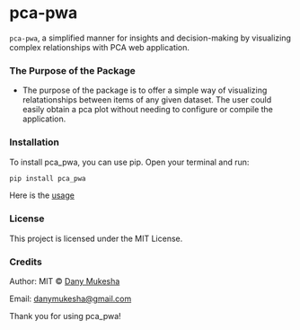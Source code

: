 # pca-pwa
`pca-pwa`, a simplified manner for insights and decision-making by visualizing complex relationships with PCA web application.

### The Purpose of the Package
- The purpose of the package is to offer a simple way of visualizing relatationships between items of any given dataset. 
The user could easily obtain a pca plot without needing to configure or compile the application.

### Installation
To install pca_pwa, you can use pip. Open your terminal and run:

```python
pip install pca_pwa
```

Here is the [usage](Usage.md)

### License
This project is licensed under the MIT License.

### Credits
Author: MIT © [Dany Mukesha](https://danymukesha.github.io/)

Email: danymukesha@gmail.com

Thank you for using pca_pwa!
